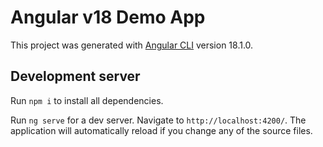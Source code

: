 # Angular v18 Demo App

This project was generated with [Angular CLI](https://github.com/angular/angular-cli) version 18.1.0.

## Development server

Run `npm i` to install all dependencies.

Run `ng serve` for a dev server. Navigate to `http://localhost:4200/`. The application will automatically reload if you change any of the source files.

